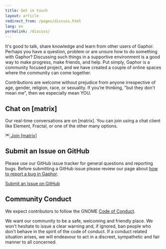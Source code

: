 ```yaml
---
title: Get in touch
layout: article
redirect_from: /pages/discuss.html
lang: en
permalink: /discuss/
---
```


It's good to talk, share knowledge and learn from other users of Gaphor. Perhaps
you have a question, problem or are unsure how to do something with Gaphor?
Discussing such things in a supportive environment is a good way to make
progress, make friends, and help. Put simply, Gaphor is a community focused
project, and we have created a couple of online spaces where the community can
come together.

Contributions are welcome without prejudice from anyone irrespective of age,
gender, religion, race, or sexuality. If you’re thinking, "but they don't mean
me", then we especially mean YOU.

## Chat on [matrix]

Our real-time conversations are on [matrix]. You can join using a chat client
like Element, Fractal, or one of the other many options.

[<img src="/images/matrix_org.svg" alt="matrix.org" style="height: 1em" /> Join [matrix]](https://matrix.to/#/#gaphor_Lobby:gitter.im)

## Submit an Issue on GitHub

Please use our GitHub issue tracker for general questions and reporting bugs.
Before submitting a GitHub issue please review our page about
[how to report a bug in Gaphor](/tutorials/report-bugs).

[<i class="fab fa-github"></i> Submit an Issue on GitHub](https://github.com/gaphor/gaphor/issues)

## Community Conduct

We expect contributors to follow the GNOME [Code of
Conduct](https://wiki.gnome.org/Foundation/CodeOfConduct).

We want our community to be a safe, welcoming and friendly place.
We won't hesitate to issue a clear warning and, if ignored, ban people who don't
behave in the spirit of the code of conduct. If a conduct related situation arises, we
will endeavour to act in a discreet, sympathetic and fair manner to all
concerned.
